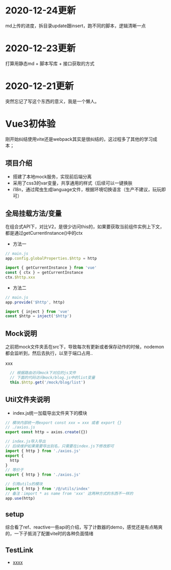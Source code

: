 # 2020-12-24更新

  md上传的进度，拆目录update跟insert，跑不同的脚本，逻辑清晰一点

# 2020-12-23更新

  打算用静态md + 脚本写库 + 接口获取的方式

# 2020-12-21更新

  突然忘记了写这个东西的意义，我是一个懒人。

# Vue3初体验

  刚开始纠结使用vite还是webpack其实是很纠结的，这过程多了其他的学习成本；

## 项目介绍

  - 搭建了本地mock服务，实现前后端分离
  - 采用了css3的var变量，共享通用的样式（后续可以一键换肤
  - i18n，通过爬虫生成language文件，根据环境切换语言（生产不建议，玩玩即可）

## 全局挂载方法/变量

  在组合式API下，对比V2，是很少访问this的，如果要获取当前组件实例上下文，都是通过getCurrentInstance()中的ctx

  - 方法一
  ```js
  // main.js 
  app.config.globalProperties.$http = http

  import { getCurrentInstance } from 'vue'
  const { ctx } = getCurrentInstance
  ctx.$http.xxx
  ```
  - 方法二
  ```js
  // main.js
  app.provide('$http', http)

  import { inject } from 'vue'
  const $http = inject('$http') 
  ```


## Mock说明

  之前把mock文件夹丢在src下，导致每次有更新或者保存动作的时候，nodemon都会监听到，然后去执行，以至于端口占用..

  xxx
  ```js
    // 根据路由访问mock下对应的js文件
    // 下面的代码访问mock/blog.js中的list变量
    this.$http.get('/mock/blog/list')
  ```

## Util文件夹说明

  - index.js统一加载导出文件夹下的模块
  
  ```js
  // 模块内部统一用export const xxx = xxx 或者 export {}
  // ./axios.js
  export const http = axios.create({})

  // index.js导入导出
  // 后续维护如果需要导出别名，只需要在index.js下修改即可
  import { http } from './axios.js'
  export {
    http
  }
  // 等价于
  export { http } from './axios.js'

  // 引用utils的模块
  import { http } from '/@/utils/index'
  // 备注：import * as name from 'xxx' 这两种方式的东西不一样的
  app.use(http)
  ```

## setup

  综合看了ref、reactive一些api的介绍，写了计数器的demo，感觉还是有点略爽的，一下子抵消了配置vite时的各种负面情绪

## TestLink

  - [xxxx](https://baidu.com)